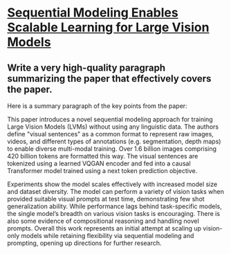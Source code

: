# [Sequential Modeling Enables Scalable Learning for Large Vision Models](https://arxiv.org/abs/2312.00785)

## Write a very high-quality paragraph summarizing the paper that effectively covers the paper.

 Here is a summary paragraph of the key points from the paper:

This paper introduces a novel sequential modeling approach for training Large Vision Models (LVMs) without using any linguistic data. The authors define "visual sentences" as a common format to represent raw images, videos, and different types of annotations (e.g. segmentation, depth maps) to enable diverse multi-modal training. Over 1.6 billion images comprising 420 billion tokens are formatted this way. The visual sentences are tokenized using a learned VQGAN encoder and fed into a causal Transformer model trained using a next token prediction objective. 

Experiments show the model scales effectively with increased model size and dataset diversity. The model can perform a variety of vision tasks when provided suitable visual prompts at test time, demonstrating few shot generalization ability. While performance lags behind task-specific models, the single model’s breadth on various vision tasks is encouraging. There is also some evidence of compositional reasoning and handling novel prompts. Overall this work represents an initial attempt at scaling up vision-only models while retaining flexibility via sequential modeling and prompting, opening up directions for further research.
